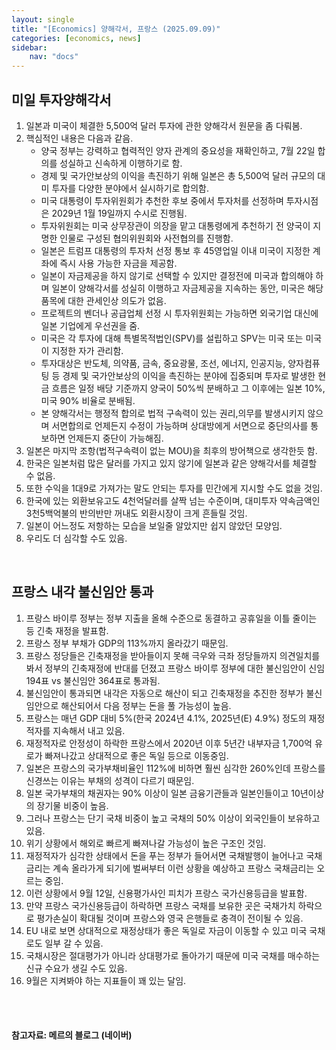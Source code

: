 ```yaml
---
layout: single
title: "[Economics] 양해각서, 프랑스 (2025.09.09)"
categories: [economics, news]
sidebar:
    nav: "docs"
---
```


## 미일 투자양해각서
1. 일본과 미국이 체결한 5,500억 달러 투자에 관한 양해각서 원문을 좀 다뤄봄.
1. 핵심적인 내용은 다음과 같음.
    - 양국 정부는 강력하고 협력적인 양자 관계의 중요성을 재확인하고, 7월 22일 합의를 성실하고 신속하게 이행하기로 함.
    - 경제 및 국가안보상의 이익을 촉진하기 위해 일본은 총 5,500억 달러 규모의 대미 투자를 다양한 분야에서 실시하기로 합의함.
    - 미국 대통령이 투자위원회가 추천한 후보 중에서 투자처를 선정하며 투자시점은 2029년 1월 19일까지 수시로 진행됨.
    - 투자위원회는 미국 상무장관이 의장을 맡고 대통령에게 추천하기 전 양국이 지명한 인물로 구성된 협의위원회와 사전협의를 진행함.
    - 일본은 트럼프 대통령의 투자처 선정 통보 후 45영업일 이내 미국이 지정한 계좌에 즉시 사용 가능한 자금을 제공함.
    - 일본이 자금제공을 하지 않기로 선택할 수 있지만 결정전에 미국과 합의해야 하며 일본이 양해각서를 성실히 이행하고 자금제공을 지속하는 동안, 미국은 해당 품목에 대한 관세인상 의도가 없음.
    - 프로젝트의 벤더나 공급업체 선정 시 투자위원회는 가능하면 외국기업 대신에 일본 기업에게 우선권을 줌.
    - 미국은 각 투자에 대해 특별목적법인(SPV)를 설립하고 SPV는 미국 또는 미국이 지정한 자가 관리함.
    - 투자대상은 반도체, 의약품, 금속, 중요광물, 조선, 에너지, 인공지능, 양자컴퓨팅 등 경제 및 국가안보상의 이익을 촉진하는 분야에 집중되며 투자로 발생한 현금 흐름은 일정 배당 기준까지 양국이 50%씩 분배하고 그 이후에는 일본 10%, 미국 90% 비율로 분배됨.
    - 본 양해각서는 행정적 합의로 법적 구속력이 있는 권리,의무를 발생시키지 않으며 서면합의로 언제든지 수정이 가능하며 상대방에게 서면으로 중단의사를 통보하면 언제든지 중단이 가능해짐.
1. 일본은 마지막 조항(법적구속력이 없는 MOU)을 최후의 방어책으로 생각한듯 함.
1. 한국은 일본처럼 많은 달러를 가지고 있지 않기에 일본과 같은 양해각서를 체결할 수 없음.
1. 또한 수익을 1대9로 가져가는 말도 안되는 투자를 민간에게 지시할 수도 없을 것임.
1. 한국에 있는 외환보유고도 4천억달러를 살짝 넘는 수준이며, 대미투자 약속금액인 3천5백억불의 반의반만 꺼내도 외환시장이 크게 흔들릴 것임.
1. 일본이 어느정도 저항하는 모습을 보일줄 알았지만 쉽지 않았던 모양임.
1. 우리도 더 심각할 수도 있음.

<br/>

## 프랑스 내각 불신임안 통과
1. 프랑스 바이루 정부는 정부 지출을 올해 수준으로 동결하고 공휴일을 이틀 줄이는 등 긴축 재정을 발표함.
1. 프랑스 정부 부채가 GDP의 113%까지 올라갔기 때문임.
1. 프랑스 정당들은 긴축재정을 받아들이지 못해 극우와 극좌 정당들까지 의견일치를 봐서 정부의 긴축재정에 반대를 던졌고 프랑스 바이루 정부에 대한 불신임안이 신임 194표 vs 불신임안 364표로 통과됨.
1. 불신임안이 통과되면 내각은 자동으로 해산이 되고 긴축재정을 추진한 정부가 불신임안으로 해산되어서 다음 정부는 돈을 풀 가능성이 높음.
1. 프랑스는 매년 GDP 대비 5%(한국 2024년 4.1%, 2025년(E) 4.9%) 정도의 재정적자를 지속해서 내고 있음.
1. 재정적자로 안정성이 하락한 프랑스에서 2020년 이후 5년간 내부자금 1,700억 유로가 빠져나갔고 상대적으로 좋은 독일 등으로 이동중임.
1. 일본은 프랑스의 국가부채비율인 112%에 비하면 훨씬 심각한 260%인데 프랑스를 신경쓰는 이유는 부채의 성격이 다르기 때문임.
1. 일본 국가부채의 채권자는 90% 이상이 일본 금융기관들과 일본인들이고 10년이상의 장기물 비중이 높음.
1. 그러나 프랑스는 단기 국채 비중이 높고 국채의 50% 이상이 외국인들이 보유하고 있음.
1. 위기 상황에서 해외로 빠르게 빠져나갈 가능성이 높은 구조인 것임.
1. 재정적자가 심각한 상태에서 돈을 푸는 정부가 들어서면 국채발행이 늘어나고 국채금리는 계속 올라가게 되기에 벌써부터 이런 상황을 예상하고 프랑스 국채금리는 오르는 중임.
1. 이런 상황에서 9월 12일, 신용평가사인 피치가 프랑스 국가신용등급을 발표함.
1. 만약 프랑스 국가신용등급이 하락하면 프랑스 국채를 보유한 곳은 국채가치 하락으로 평가손실이 확대될 것이며 프랑스와 영국 은행들로 충격이 전이될 수 있음.
1. EU 내로 보면 상대적으로 재정상태가 좋은 독일로 자금이 이동할 수 있고 미국 국채로도 일부 갈 수 있음.
1. 국채시장은 절대평가가 아니라 상대평가로 돌아가기 때문에 미국 국채를 매수하는 신규 수요가 생길 수도 있음.
1. 9월은 지켜봐야 하는 지표들이 꽤 있는 달임.




<br/>
<br/>

#### 참고자료: 메르의 블로그 (네이버)